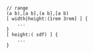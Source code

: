 ```
// range
(a b),[a b],(a b],[a b)
[ width|height:(1rem 3rem] ] {
	...
}
[ height:( sdf) ] {
	...
}

```
<!--stackedit_data:
eyJoaXN0b3J5IjpbOTQ5NzkwNjc4XX0=
-->